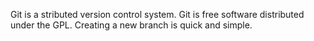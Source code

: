 Git is a stributed version control system.
Git is free software distributed under the GPL.
Creating a new branch is quick and simple.

